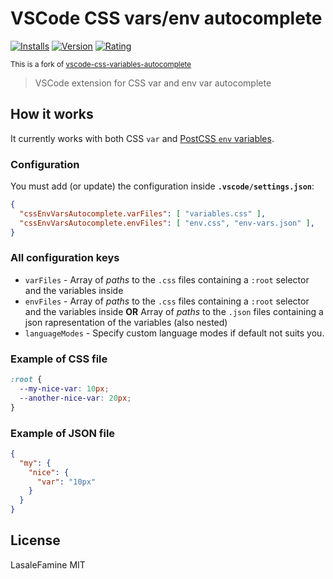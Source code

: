# VSCode CSS vars/env autocomplete

[![Installs](https://vsmarketplacebadge.apphb.com/installs-short/lasalefamine.vscode-css.vars.svg)](https://marketplace.visualstudio.com/items?itemName=lasalefamine.vscode-css.vars)
[![Version](https://vsmarketplacebadge.apphb.com/version/lasalefamine.vscode-css.vars.svg)](https://marketplace.visualstudio.com/items?itemName=lasalefamine.vscode-css.vars)
[![Rating](https://vsmarketplacebadge.apphb.com/rating-star/lasalefamine.vscode-css.vars.svg)](https://marketplace.visualstudio.com/items?itemName=lasalefamine.vscode-css.vars)

<small>This is a fork of <a href="https://github.com/paradigm-sy/vscode-css-variables-autocomplete">vscode-css-variables-autocomplete</a></small>

> VSCode extension for CSS var and env var autocomplete


## How it works

It currently works with both CSS `var` and [PostCSS `env` variables](https://github.com/csstools/postcss-env-function).


### Configuration

You must add (or update) the configuration inside **`.vscode/settings.json`**:

```json
{
  "cssEnvVarsAutocomplete.varFiles": [ "variables.css" ],
  "cssEnvVarsAutocomplete.envFiles": [ "env.css", "env-vars.json" ],
}
```


### All configuration keys

- `varFiles` - Array of *paths* to the `.css` files containing a `:root` selector and the variables inside
- `envFiles` - Array of *paths* to the `.css` files containing a `:root` selector and the variables inside **OR** Array of *paths* to the `.json` files containing a json rapresentation of the variables (also nested)
- `languageModes` - Specify custom language modes if default not suits you.

### Example of CSS file

```css
:root {
  --my-nice-var: 10px;
  --another-nice-var: 20px;
}
```

### Example of JSON file
```json
{
  "my": {
    "nice": {
      "var": "10px"
    }
  }
}
```


## License

LasaleFamine MIT
